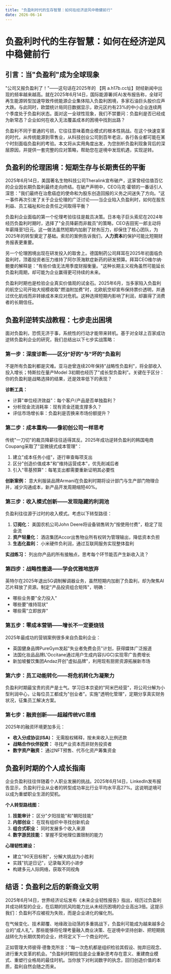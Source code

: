 ```yaml
---
title: "负盈利时代的生存智慧：如何在经济逆风中稳健前行"
date: 2026-06-14
---
```

# 负盈利时代的生存智慧：如何在经济逆风中稳健前行 

## 引言：当"负盈利"成为全球现象

"公司又报负盈利了！"——这句话在2025年的 【网 a.h17b.cc址】财经新闻中出现的频率越来越高。就在2025年6月14日，国际能源署(IEA)发布报告称，全球可再生能源转型加速导致传统能源企业集体陷入负盈利困境，多家石油巨头股价应声大跌。与此同时，欧盟统计局同日数据显示，欧元区约有23%的中小企业连续两个季度处于负盈利状态。面对这一全球性现象，我们不禁要问：负盈利是否已经成为新常态？企业如何在收入无法覆盖成本的困境中找到出路？

负盈利不同于普通的亏损，它往往意味着商业模式的根本性挑战。在这个快速变革的时代，从传统能源到零售业，从科技创业公司到百年老店，各行各业都可能在某个时刻面临负盈利的考验。本文将从实用角度出发，为您剖析负盈利现象背后的深层原因，并提供一套完整的应对策略，帮助您在逆境中发现机遇，实现逆转。

## 负盈利的伦理困境：短期生存与长期责任的平衡

2025年6月14日，美国著名生物科技公司Theralink宣布破产，这家曾经估值百亿的企业因长期负盈利最终走向终结。在破产声明中，CEO马克·霍顿的一番话引人深思："我们最终在治愈癌症的使命和为股东创造回报的义务之间迷失了方向。"这一事件再次引发了关于企业伦理的广泛讨论——当企业陷入负盈利时，如何在股东利益、员工福祉和社会责任之间取得平衡？

负盈利企业面临的第一个伦理考验往往是裁员决策。日本电子巨头索尼在2024年经历负盈利时期时，选择了"全员降薪而非裁员"的策略，CEO吉田宪一郎主动将年薪降至1日元。这一做法虽然短期内加剧了财务压力，却保住了核心团队，为2025年的转型奠定了基础。索尼的案例告诉我们，**人力资本**的保护可能比短期财务报表更重要。

另一个伦理困境出现在研发投入的取舍上。德国制药公司拜耳在2025年初面临负盈利时，顶着投资者压力维持了阿尔茨海默症新药的研发预算。拜耳CEO维尔纳·鲍曼的解释是："有些价值无法用季度财报衡量。"这种长期主义视角虽然可能延长负盈利周期，却可能为企业赢得更可持续的未来。

负盈利时期也是检验企业真实价值观的试金石。2025年6月，当多家陷入负盈利的航空公司开始大规模收取"燃油附加费"时，北欧航空却宣布保持票价透明，并通过优化航线而非转嫁成本来应对危机。这种选择短期内影响了利润，却赢得了消费者的长期信任。

## 负盈利逆转实战教程：七步走出困境

面对负盈利，恐慌无济于事，系统性的行动才能带来转机。基于对全球上百家成功逆转负盈利企业的研究，我们总结出以下七步实战策略：

### 第一步：深度诊断——区分"好的"与"坏的"负盈利

不是所有负盈利都是灾难。亚马逊曾连续20年保持"战略性负盈利"，将全部收入投入增长；特斯拉在量产Model 3初期也经历了"成长型负盈利"。关键在于区分：你的负盈利是战略选择的结果，还是效率低下的表现？

**诊断工具：**
- 计算"单位经济效益"：每个客户/产品是否单独盈利？
- 分析现金流消耗率：现有资金还能支撑多久？
- 评估市场增长率：负盈利是否换来市场份额提升？

### 第二步：成本重构——像初创公司一样思考

传统"一刀切"的裁员降薪往往适得其反。2025年成功逆转负盈利的韩国电商Coupang采取了"显微镜式成本管理"：

1. 建立"成本任务小组"，逐行审查每项支出
2. 区分"创造价值成本"和"维持运营成本"，优先削减后者
3. 引入"零基预算"：每笔支出都需要重新证明其必要性

**创新案例：** 意大利服装品牌Armani在负盈利时期将设计部门与生产部门物理合并，减少沟通成本，新产品开发周期缩短40%。

### 第三步：收入模式创新——发现隐藏的利润池

负盈利往往源于过时的收入模式。考虑以下转型路径：

1. **订阅化：** 美国农机公司John Deere将设备销售转为"按使用付费"，稳定了现金流
2. **资产轻量化：** 酒店集团Accor出售物业所有权转为管理输出，降低资本负担
3. **生态化盈利：** 小米硬件负利润，通过互联网服务实现整体盈利

**实战练习：** 列出你产品的所有接触点，思考每个环节能否产生新收入流？

### 第四步：战略性撤退——学会优雅地放弃

英特尔在2025年退出5G调制解调器业务，虽然短期内加剧了负盈利，却为聚焦AI芯片释放了资源。制定"产品投资组合矩阵"，明确：

- 哪些业务要"全力投入"
- 哪些要"维持现状"
- 哪些需"立即放弃"

### 第五步：零成本营销——增长不一定要烧钱

2025年最成功的营销案例很多来自负盈利企业：

- 英国健身品牌PureGym发起"失业者免费会员"计划，获得媒体广泛报道
- 法国化妆品品牌L'Occitane通过用户生成内容(UGC)实现零广告费增长
- 新加坡餐饮集团Andaz开创"虚拟品牌"，利用现有厨房资源拓展新市场

### 第六步：员工动能转化——将危机转化为凝聚力

负盈利时期最宝贵的资产是士气。学习日本京瓷的"阿米巴经营"，将公司分解为小型利润中心，让每位员工都成为"创业者"。实施"透明化管理"，定期分享真实财务状况，征集员工解决方案。

### 第七步：融资创新——超越传统VC思维

2025年的融资环境更加多元：

- **收入分成协议(ISA)：** 无需股权稀释，按未来收入比例还款
- **战略合作伙伴投资：** 寻找产业资本而非财务投资者
- **数字资产融资：** 通过NFT预售、代币化资产筹集资金

## 负盈利时期的个人成长指南

企业负盈利往往伴随着个人职业发展的挑战。2025年6月14日，LinkedIn发布报告显示，负盈利行业从业者的转型成功率比行业平均水平高27%。这说明逆境可以成为重塑职业生涯的契机。

**个人转型路线图：**

1. **技能审计：** 区分"夕阳技能"和"朝阳技能"
2. **内部创业：** 在现有组织中寻找创新机会
3. **组合式职业：** 同时发展多个收入来源
4. **数字游民技能：** 掌握不受地理位置限制的能力

**心理韧性建设：**
- 建立"90天目标制"，分解大挑战为小胜利
- 实践"抗逆日记"，记录每天的小进步
- 构建多元人际网络，获取不同视角

## 结语：负盈利之后的新商业文明

2025年6月14日，世界经济论坛发布《未来企业韧性报告》指出，经历过负盈利并成功转型的企业，在后期的抗风险能力比从未经历困境的企业高出3倍。这提示我们：负盈利不应被视为失败，而是企业进化的催化剂。

在气候变化、技术颠覆、地缘政治动荡的多重挑战下，负盈利可能成为越来越多企业的"成人礼"。那些能够将伦理考量融入商业决策、在逆境中坚持创新、把短期挑战转化为长期优势的企业，终将定义下一个商业时代。

正如管理大师彼得·德鲁克所言："每一次危机都是组织检验其假设、抛弃旧观念、进行重大变革的机会。"负盈利时期恰恰是企业重新思考存在意义、重建商业模式、重塑行业格局的最佳时机。当你放下对利润数字的执念，回归创造价值的本质，盈利自然会随之而来。
